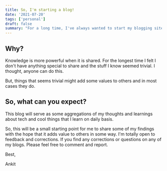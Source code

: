 ```yaml
---
title: So, I'm starting a blog!
date: '2021-07-20'
tags: ['personal']
draft: false
summary: "For a long time, I've always wanted to start my blogging site. After a bit of motivation and tweaking, here I go!"
---
```


## Why?

Knowledge is more powerful when it is shared. For the longest time I felt I don't have anything special to share and the stuff I know seemed trivial. I thought, anyone can do this.

But, things that seems trivial might add some values to others and in most cases they do.

## So, what can you expect?

This blog will serve as some aggregations of my thoughts and learnings about tech and cool things that I learn on daily basis.

So, this will be a small starting point for me to share some of my findings with the hope that it adds value to others in some way. I'm totally open to feedback and corrections. If you find any corrections or questions on any of my blogs. Please feel free to comment and report.

Best,

Ankit

